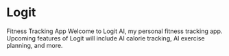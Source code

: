 # Logit
Fitness Tracking App
Welcome to Logit AI, my personal fitness tracking app. Upcoming features of Logit will include AI calorie tracking, AI exercise planning, and more.
